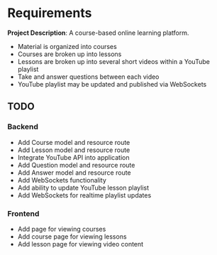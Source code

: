 # Requirements

**Project Description**: A course-based online learning platform.

* Material is organized into courses
* Courses are broken up into lessons
* Lessons are broken up into several short videos within a YouTube playlist
* Take and answer questions between each video
* YouTube playlist may be updated and published via WebSockets

## TODO

### Backend

* Add Course model and resource route
* Add Lesson model and resource route
* Integrate YouTube API into application
* Add Question model and resource route
* Add Answer model and resource route
* Add WebSockets functionality
* Add ability to update YouTube lesson playlist
* Add WebSockets for realtime playlist updates

### Frontend

* Add page for viewing courses
* Add course page for viewing lessons
* Add lesson page for viewing video content
